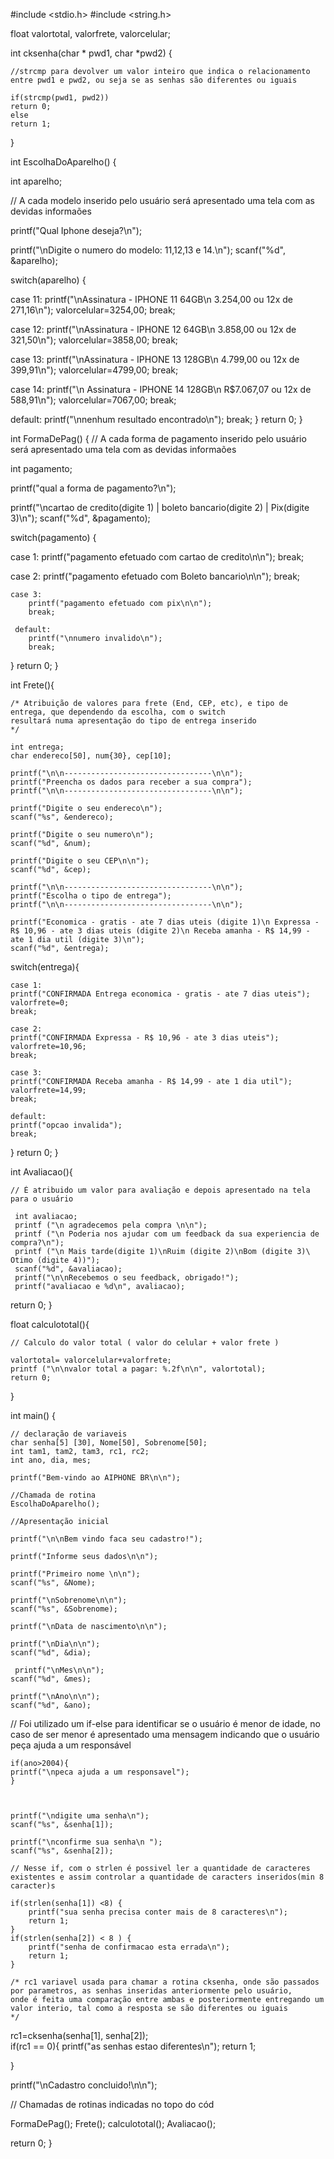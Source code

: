 #include <stdio.h>
#include <string.h>

float valortotal, valorfrete, valorcelular;


int cksenha(char * pwd1, char *pwd2)
{
	
	//strcmp para devolver um valor inteiro que indica o relacionamento entre pwd1 e pwd2, ou seja se as senhas são diferentes ou iguais
	
	if(strcmp(pwd1, pwd2))
	return 0;                                
	else
	return 1;                               
}

int EscolhaDoAparelho()
{

int aparelho;
 
   // A cada modelo inserido pelo usuário será apresentado uma tela com as devidas informaões
   
   printf("Qual Iphone deseja?\n");
   
   printf("\nDigite o numero do modelo: 11,12,13 e 14.\n");
   scanf("%d", &aparelho);
  
   switch(aparelho)
   {
        
   case 11:
        printf("\nAssinatura - IPHONE 11 64GB\n 3.254,00 ou 12x de 271,16\n");
        valorcelular=3254,00;
        break;
  
   case 12:
        printf("\nAssinatura - IPHONE 12 64GB\n 3.858,00 ou 12x de 321,50\n");
        valorcelular=3858,00;
		break;
        
   case 13:
        printf("\nAssinatura - IPHONE 13 128GB\n 4.799,00 ou 12x de 399,91\n");
        valorcelular=4799,00;
		break;
    
   case 14:
        printf("\n Assinatura - IPHONE 14 128GB\n R$7.067,07 ou 12x de 588,91\n");
        valorcelular=7067,00;
		break;    
        
   default:
        printf("\nnenhum resultado encontrado\n");
        break;
}
return 0;
}

int FormaDePag()
{
   // A cada forma de pagamento inserido pelo usuário será apresentado uma tela com as devidas informaões
   
   int pagamento;
 
   printf("qual a forma de pagamento?\n");
   
   printf("\ncartao de credito(digite 1) | boleto bancario(digite 2) | Pix(digite 3)\n");
   scanf("%d", &pagamento);
  
   switch(pagamento)
   {
   
   case 1:
        printf("pagamento efetuado com cartao de credito\n\n");
        break;
  
   case 2:
        printf("pagamento efetuado com Boleto bancario\n\n");
        break;
	
	case 3:
        printf("pagamento efetuado com pix\n\n");
        break;
   
     default:
        printf("\nnumero invalido\n");
        break;    
}
return 0;
}

int Frete(){

    /* Atribuição de valores para frete (End, CEP, etc), e tipo de entrega, que dependendo da escolha, com o switch
	resultará numa apresentação do tipo de entrega inserido
	*/
	
	int entrega;
    char endereco[50], num{30}, cep[10];
        
    printf("\n\n---------------------------------\n\n");
    printf("Preencha os dados para receber a sua compra");
    printf("\n\n---------------------------------\n\n");
    
    printf("Digite o seu endereco\n");
    scanf("%s", &endereco);
    
    printf("Digite o seu numero\n");
    scanf("%d", &num);
    
    printf("Digite o seu CEP\n\n");
    scanf("%d", &cep);
        
    printf("\n\n---------------------------------\n\n");
    printf("Escolha o tipo de entrega");
    printf("\n\n---------------------------------\n\n");
    
    printf("Economica - gratis - ate 7 dias uteis (digite 1)\n Expressa - R$ 10,96 - ate 3 dias uteis (digite 2)\n Receba amanha - R$ 14,99 - ate 1 dia util (digite 3)\n");
    scanf("%d", &entrega);
    
switch(entrega){

    case 1: 
    printf("CONFIRMADA Entrega economica - gratis - ate 7 dias uteis");
    valorfrete=0;
    break;
    
    case 2: 
    printf("CONFIRMADA Expressa - R$ 10,96 - ate 3 dias uteis");
    valorfrete=10,96;
    break;
    
    case 3: 
    printf("CONFIRMADA Receba amanha - R$ 14,99 - ate 1 dia util");
    valorfrete=14,99;
    break;
    
    default:
    printf("opcao invalida");
    break;
}
     return 0;
}

int Avaliacao(){
	
	// É atribuido um valor para avaliação e depois apresentado na tela para o usuário
	
     int avaliacao;
     printf ("\n agradecemos pela compra \n\n");
     printf ("\n Poderia nos ajudar com um feedback da sua experiencia de compra?\n");
     printf ("\n Mais tarde(digite 1)\nRuim (digite 2)\nBom (digite 3)\ Otimo (digite 4))");
     scanf("%d", &avaliacao);
     printf("\n\nRecebemos o seu feedback, obrigado!");
     printf("avaliacao e %d\n", avaliacao);
return 0;
}

float calculototal(){
	
	// Calculo do valor total ( valor do celular + valor frete )
	
	valortotal= valorcelular+valorfrete;
	printf ("\n\nvalor total a pagar: %.2f\n\n", valortotal);
	return 0;
}




int main()
{

    // declaração de variaveis
    char senha[5] [30], Nome[50], Sobrenome[50];
	int tam1, tam2, tam3, rc1, rc2;
	int ano, dia, mes;
	
    printf("Bem-vindo ao AIPHONE BR\n\n");
	
	//Chamada de rotina
	EscolhaDoAparelho();
	
	//Apresentação inicial
	
	printf("\n\nBem vindo faca seu cadastro!");
	
    printf("Informe seus dados\n\n");

    printf("Primeiro nome \n\n");
    scanf("%s", &Nome);

    printf("\nSobrenome\n\n");
    scanf("%s", &Sobrenome);

    printf("\nData de nascimento\n\n");
    
    printf("\nDia\n\n");
    scanf("%d", &dia);
    
     printf("\nMes\n\n");
    scanf("%d", &mes);

    printf("\nAno\n\n");
    scanf("%d", &ano);

   // Foi utilizado um if-else para identificar se o usuário é menor de idade, no caso de ser menor é apresentado uma mensagem indicando que o usuário peça ajuda a um responsável

    if(ano>2004){
	printf("\npeca ajuda a um responsavel");    	
	} 
    
    
	
	printf("\ndigite uma senha\n");
	scanf("%s", &senha[1]);
	
	printf("\nconfirme sua senha\n ");
	scanf("%s", &senha[2]);
	
	// Nesse if, com o strlen é possivel ler a quantidade de caracteres existentes e assim controlar a quantidade de caracters inseridos(min 8 caracter)s
	
	if(strlen(senha[1]) <8) {
		printf("sua senha precisa conter mais de 8 caracteres\n");
		return 1;
	}
	if(strlen(senha[2]) < 8 ) {
		printf("senha de confirmacao esta errada\n");
		return 1;
	}
	
	/* rc1 variavel usada para chamar a rotina cksenha, onde são passados por parametros, as senhas inseridas anteriormente pelo usuário, 
	onde é feita uma comparação entre ambas e posteriormente entregando um valor interio, tal como a resposta se são diferentes ou iguais
	*/
	
   rc1=cksenha(senha[1], senha[2]);                                                                                 
   if(rc1 == 0){
	printf("as senhas estao diferentes\n");
	return 1;

   }  
	
   printf("\nCadastro concluido!\n\n");

   // Chamadas de rotinas indicadas no topo do cód

   FormaDePag();
   Frete();
   calculototal();
   Avaliacao();

return 0;
}
